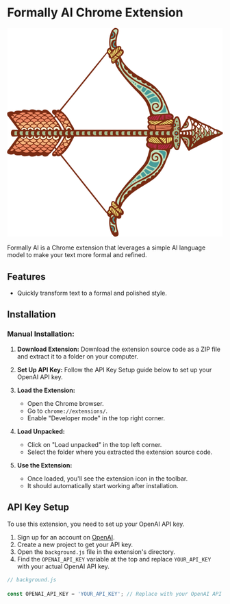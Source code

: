 # Formally AI Chrome Extension

![Extension Icon](logo.png)

Formally AI is a Chrome extension that leverages a simple AI language model to make your text more formal and refined.

## Features
- Quickly transform text to a formal and polished style.

## Installation

### Manual Installation:

1. **Download Extension:**
   Download the extension source code as a ZIP file and extract it to a folder on your computer.

2. **Set Up API Key:**
   Follow the API Key Setup guide below to set up your OpenAI API key.

3. **Load the Extension:**
   - Open the Chrome browser.
   - Go to `chrome://extensions/`.
   - Enable "Developer mode" in the top right corner.

4. **Load Unpacked:**
   - Click on "Load unpacked" in the top left corner.
   - Select the folder where you extracted the extension source code.

5. **Use the Extension:**
   - Once loaded, you'll see the extension icon in the toolbar.
   - It should automatically start working after installation.

## API Key Setup

To use this extension, you need to set up your OpenAI API key.

1. Sign up for an account on [OpenAI](https://openai.com/).
2. Create a new project to get your API key.
3. Open the `background.js` file in the extension's directory.
4. Find the `OPENAI_API_KEY` variable at the top and replace `YOUR_API_KEY` with your actual OpenAI API key.

```javascript
// background.js

const OPENAI_API_KEY = 'YOUR_API_KEY'; // Replace with your OpenAI API key
